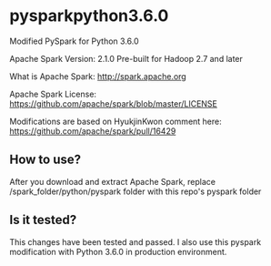 # pysparkpython3.6.0
Modified PySpark for Python 3.6.0

Apache Spark Version: 2.1.0 Pre-built for Hadoop 2.7 and later

What is Apache Spark: <http://spark.apache.org>

Apache Spark License: <https://github.com/apache/spark/blob/master/LICENSE>

Modifications are based on HyukjinKwon comment here: <https://github.com/apache/spark/pull/16429>

## How to use?
After you download and extract Apache Spark, replace /spark_folder/python/pyspark folder with this repo's pyspark folder

## Is it tested?
This changes have been tested and passed. I also use this pyspark modification with Python 3.6.0 in production environment.
